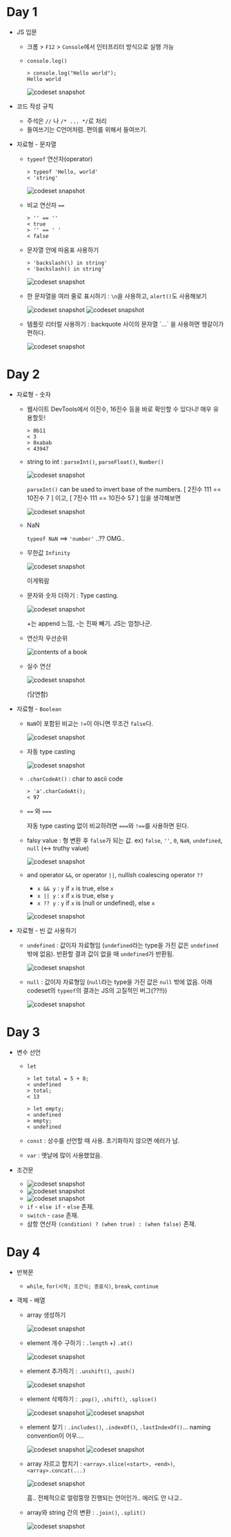 # Day 1
- JS 입문
  - 크롬 > `F12` > `Console`에서 인터프리터 방식으로 실행 가능
  - `console.log()`
  
    ```
    > console.log("Hello world");
    Hello world
    ```

    ![codeset snapshot](img/day01/day01-01.png)

- 코드 작성 규칙
  - 주석은 `//` 나 `/* ... */`로 처리
  - 들여쓰기는 C언어처럼. 편의를 위해서 들여쓰기.

- 자료형 - 문자열
  - `typeof` 연산자(operator)

    ```
    > typeof 'Hello, world'
    < 'string'
    ```

    ![codeset snapshot](img/day01/day01-02.png)

  - 비교 연산자 `==`

    ```
    > '' == ''
    < true
    > '' == ' '
    < false
    ```

  - 문자열 안에 따옴표 사용하기

    ```
    > 'backslash(\) in string'
    < 'backslash() in string'
    ```

    ![codeset snapshot](img/day01/day01-03.png)

  - 한 문자열을 여러 줄로 표시하기 : `\n`을 사용하고, `alert()`도 사용해보기

    ![codeset snapshot](img/day01/day01-04.png)
    ![codeset snapshot](img/day01/day01-05.png)

  - 템플릿 리터럴 사용하기 : backquote 사이의 문자열 \`...\` 을 사용하면 행갈이가 편하다.

    ![codeset snapshot](img/day01/day01-06.png)

# Day 2

- 자료형 - 숫자
  
  - 웹사이트 DevTools에서 이진수, 16진수 등을 바로 확인할 수 있다니! 매우 유용할듯!
    ```
    > 0b11
    < 3
    > 0xabab
    < 43947
    ```
  
  - string to int : `parseInt()`, `parseFloat()`, `Number()`
  
    ![codeset snapshot](img/day02/day02-01.png)
  
    `parseInt()` can be used to invert base of the numbers. [ 2진수 111 == 10진수 7 ] 이고, [ 7진수 111 == 10진수 57 ] 임을 생각해보면

    ![codeset snapshot](img/day02/day02-02.png)

  - NaN
    
    `typeof NaN` ==> `'number'` ..?? OMG..
  
  - 무한값 `Infinity`

    ![codeset snapshot](img/day02/day02-03.png)

    이게뭐람

  - 문자와 숫자 더하기 : Type casting. 

    ![codeset snapshot](img/day02/day02-04.png)

    \+는 append 느낌, \-는 진짜 빼기. JS는 엄청나군.

  - 연산자 우선순위
    
    ![contents of a book](img/day02/day02-05.jpg)

  - 실수 연산

    ![codeset snapshot](img/day02/day02-06.png)

    (당연함)

- 자료형 - `Boolean`

  - `NaN`이 포함된 비교는 `!=`이 아니면 무조건 `false`다.

    ![codeset snapshot](img/day02/day02-07.png)

  - 자동 type casting

    ![codeset snapshot](img/day02/day02-08.png)

  - `.charCodeAt()` : char to ascii code

    ```
    > 'a'.charCodeAt();
    < 97
    ```
  
  - `==` 와 `===`

    자동 type casting 없이 비교하려면 `===`와 `!==`를 사용하면 된다.

  - falsy value : 형 변환 후 `false`가 되는 값. ex) `false`, `''`, `0`, `NaN`, `undefined`, `null` (<-> truthy value)
  
    ![codeset snapshot](img/day02/day02-09.png)

  - and operator `&&`, or operator `||`, nullish coalescing operator `??`
  
    - `x && y` : `y` if `x` is true, else `x`
    - `x || y` : `x` if `x` is true, else `y`
    - `x ?? y` : `y` if `x` is (null or undefined), else `x`

    ![codeset snapshot](img/day02/day02-10.png)
  
- 자료형 - 빈 값 사용하기

  - `undefined` : 값이자 자료형임 (`undefined`라는 type을 가진 값은 `undefined` 밖에 없음). 반환할 결과 값이 없을 때 `undefined`가 반환됨.
    
    ![codeset snapshot](img/day02/day02-11.png)

  - `null` : 값이자 자료형임 (`null`라는 type을 가진 값은 `null` 밖에 없음. 아래 codeset의 `typeof`의 결과는 JS의 고질적인 버그(??!!))

    ![codeset snapshot](img/day02/day02-12.png)

# Day 3

- 변수 선언 

  - `let`

    ```
    > let total = 5 + 8;
    < undefined
    > total;
    < 13

    > let empty;
    < undefined
    > empty;
    < undefined
    ```

  - `const` : 상수를 선언할 때 사용. 초기화하지 않으면 에러가 남.

  - `var` : 옛날에 많이 사용했었음.

- 조건문

  - ![codeset snapshot](img/day03/day03-01.png)
  - ![codeset snapshot](img/day03/day03-02.png)
  - ![codeset snapshot](img/day03/day03-03.png)
  - `if` - `else if` - `else` 존재.
  - `switch` - `case` 존재.
  - 삼항 연산자 `(condition) ? (when true) : (when false)` 존재.
  
# Day 4

- 반복문
  - `while`, `for(시작; 조건식; 종료식)`, `break`, `continue`
  
- 객체 - 배열
  
  - array 생성하기
  
    ![codeset snapshot](img/day04/day04-01.png)
  
  - element 개수 구하기 : `.length`  +) `.at()`
  
    ![codeset snapshot](img/day04/day04-02.png)
  
  - element 추가하기 : `.unshift()`, `.push()`
  
    ![codeset snapshot](img/day04/day04-03.png)
  
  - element 삭제하기 : `.pop()`, `.shift()`, `.splice()`
  
    ![codeset snapshot](img/day04/day04-04.png)
    ![codeset snapshot](img/day04/day04-05.png)

  - element 찾기 : `.includes()`, `.indexOf()`, `.lastIndexOf()`... naming convention이 어우....

    ![codeset snapshot](img/day04/day04-06.png)
    ![codeset snapshot](img/day04/day04-07.png)

  - array 자르고 합치기 : `<array>.slice(<start>, <end>)`, `<array>.concat(...)`

    ![codeset snapshot](img/day04/day04-08.png)

    흠.. 전체적으로 얼렁뚱땅 진행되는 언어인가.. 에러도 안 나고..

  - array와 string 간의 변환 : `.join()`, `.split()`

    ![codeset snapshot](img/day04/day04-09.png)
